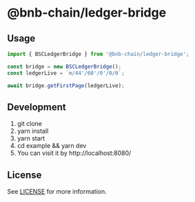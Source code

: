 # @bnb-chain/ledger-bridge

## Usage

```jsx
import { BSCLedgerBridge } from '@bnb-chain/ledger-bridge';

const bridge = new BSCLedgerBridge();
const ledgerLive = `m/44'/60'/0'/0/0`;

await bridge.getFirstPage(ledgerLive);
```

## Development

1. git clone
2. yarn install
3. yarn start
4. cd example && yarn dev
5. You can visit it by http://localhost:8080/

## License

See [LICENSE](./LICENSE) for more information.
